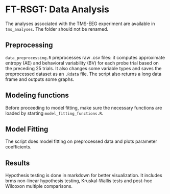 FT-RSGT: Data Analysis
=========
The analyses associated with the TMS-EEG experiment are available in `tms_analyses`. The folder should not be renamed.

## Preprocessing

`data_preprocessing.R` preprocesses raw .csv files: it computes approximate entropy (AE) and behavioral variability (BV) for each probe trial based on the preceding 25 trials. It also changes some variable types and saves the preprocessed dataset as an `.Rdata` file. The script also returns a long data frame and outputs some graphs.

## Modeling functions
Before proceeding to model fitting, make sure the necessary functions are loaded by starting `model_fitting_functions.R`.

## Model Fitting
The script does model fitting on preprocessed data and plots parameter coefficients.

## Results

Hypothesis testing is done in markdown for better visualization. It includes brms non-linear hypothesis testing, Kruskal-Wallis tests and post-hoc Wilcoxon multiple comparisons.
